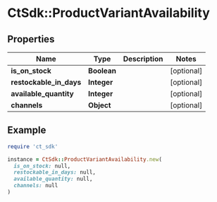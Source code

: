 # CtSdk::ProductVariantAvailability

## Properties

| Name | Type | Description | Notes |
| ---- | ---- | ----------- | ----- |
| **is_on_stock** | **Boolean** |  | [optional] |
| **restockable_in_days** | **Integer** |  | [optional] |
| **available_quantity** | **Integer** |  | [optional] |
| **channels** | **Object** |  | [optional] |

## Example

```ruby
require 'ct_sdk'

instance = CtSdk::ProductVariantAvailability.new(
  is_on_stock: null,
  restockable_in_days: null,
  available_quantity: null,
  channels: null
)
```

